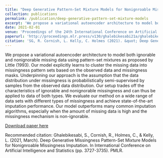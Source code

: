 ```yaml
---
title: "Deep Generative Pattern-Set Mixture Models for Nonignroable Missingness Imputation"
collection: publications
permalink: /publication/deep-generative-pattern-set-mixture-models
excerpt: 'We propose a variational autoencoder architecture to model both ignorable and nonignorable missing data using pattern-set mixtures as proposed by Little (1993). Our model explicitly learns to cluster the missing data into missingness pattern sets based on the observed data and missingness masks. Underpinning our approach is the assumption that the data distribution under missingness is probabilistically semi-supervised by samples from the observed data distribution. Our setup trades off the characteristics of ignorable and nonignorable missingness and can thus be applied to data of both types. We evaluate our method on a wide range of data sets with different types of missingness and achieve state-of-the-art imputation performance. Our model outperforms many common imputation algorithms, especially when the amount of missing data is high and the missingness mechanism is non-ignorable.'
date: 2021-02-01
venue: 'Proceedings of the 24th International Conference on Artificial Intelligence and Statistics (AISTATS)'
paperurl: 'http://proceedings.mlr.press/v130/ghalebikesabi21a/ghalebikesabi21a.pdf'
citation: 'SG, R. Cornish, L. Kelly, C. Holmes (2021). &quot; Deep Generative Pattern-Set Mixture Models.&quot; <i>Proceedings of the 24th International Conference on Artificial Intelligence and Statistics (AISTATS)</i>.'
---
```

We propose a variational autoencoder architecture to model both ignorable and nonignorable missing data using pattern-set mixtures as proposed by Little (1993). Our model explicitly learns to cluster the missing data into missingness pattern sets based on the observed data and missingness masks. Underpinning our approach is the assumption that the data distribution under missingness is probabilistically semi-supervised by samples from the observed data distribution. Our setup trades off the characteristics of ignorable and nonignorable missingness and can thus be applied to data of both types. We evaluate our method on a wide range of data sets with different types of missingness and achieve state-of-the-art imputation performance. Our model outperforms many common imputation algorithms, especially when the amount of missing data is high and the missingness mechanism is non-ignorable.

[Download paper here](http://proceedings.mlr.press/v130/ghalebikesabi21a/ghalebikesabi21a.pdf)

Recommended citation: Ghalebikesabi, S., Cornish, R., Holmes, C., & Kelly, L. (2021, March). Deep Generative Missingness Pattern-Set Mixture Models for Nonignroable Missingness Imputation. In International Conference on Artificial Intelligence and Statistics (pp. 3727-3735). PMLR.